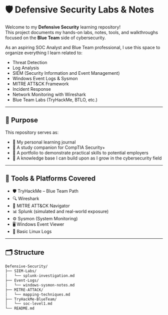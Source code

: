 # 🛡️ Defensive Security Labs & Notes

Welcome to my **Defensive Security** learning repository!  
This project documents my hands-on labs, notes, tools, and walkthroughs focused on the **Blue Team** side of cybersecurity.

As an aspiring SOC Analyst and Blue Team professional, I use this space to organize everything I learn related to:

- Threat Detection
- Log Analysis
- SIEM (Security Information and Event Management)
- Windows Event Logs & Sysmon
- MITRE ATT&CK Framework
- Incident Response
- Network Monitoring with Wireshark
- Blue Team Labs (TryHackMe, BTLO, etc.)

---

## 🎯 Purpose

This repository serves as:
- 📝 My personal learning journal
- 🔬 A study companion for CompTIA Security+
- 💼 A portfolio to demonstrate practical skills to potential employers
- 🧠 A knowledge base I can build upon as I grow in the cybersecurity field

---

## 🧰 Tools & Platforms Covered

- 🛡️ TryHackMe – Blue Team Path  
- 🔍 Wireshark  
- 🧠 MITRE ATT&CK Navigator  
- 📊 Splunk (simulated and real-world exposure)  
- ⚙️ Sysmon (System Monitoring)  
- 🖥️ Windows Event Viewer  
- 🐧 Basic Linux Logs

---

## 🗂️ Structure

```bash
Defensive-Security/
├── SIEM-Labs/
│   └── splunk-investigation.md
├── Event-Logs/
│   └── windows-sysmon-notes.md
├── MITRE-ATTACK/
│   └── mapping-techniques.md
├── TryHackMe-BlueTeam/
│   └── soc-level1.md
└── README.md

